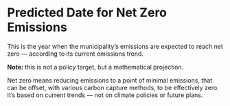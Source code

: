 # Predicted Date for Net Zero Emissions

This is the year when the municipality’s emissions are expected to reach net zero — according to its current emissions trend.

**Note:** this is not a policy target, but a mathematical projection.

Net zero means reducing emissions to a point of minimal emissions, that can be offset, with various carbon capture methods, to be effectively zero. It’s based on current trends — not on climate policies or future plans.
